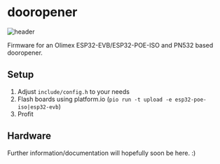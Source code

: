 # dooropener

![header](https://user-images.githubusercontent.com/1503861/73684166-eef7b680-46c3-11ea-8376-32262969b8e8.jpg)

Firmware for an Olimex ESP32-EVB/ESP32-POE-ISO and PN532 based dooropener.

## Setup

 1. Adjust `include/config.h` to your needs
 1. Flash boards using platform.io (`pio run -t upload -e esp32-poe-iso|esp32-evb`)
 1. Profit

## Hardware

Further information/documentation will hopefully soon be here. :)
